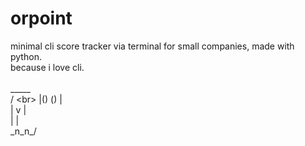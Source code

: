 # orpoint
minimal cli score tracker via terminal for small companies, made with python.
<br>
because i love cli.
<br><br>
  _____ <br>
/      \<br>
|() () |<br>
|  v   |<br>
|      |<br>
 \_n_n_/<br>